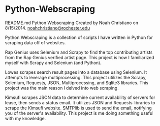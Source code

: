 # Python-Webscraping
README.md
Python Webscraping
Created by Noah Christiano on 8/15/2014.
noahchristiano@rochester.edu

Python Webscraping is a collection of scripts I have written in Python for scraping data off of websites.

Rap Genius uses Selenium and Scrapy to find the top contributing artists from the Rap Genius verified artist page. This project is how I familiarized myself with Scrapy and Selenium (and Python).

Lowes scrapes search result pages into a database using Selenium. It attempts to leverage multiprocessing. This project utilizes the Scrapy, Selenium, Requests, JSON, Multiprocessing, and Sqlite3 libraries. This project was the main reason I delved into web scraping.

Kimsufi scrapes JSON data to determine current availability of servers for lease, then sends a status email. It utilizes JSON and Requests libraries to scrape the Kimsufi website. SMTPlib is used to send the email, notifying you of the server's availability. This project is me doing something useful with my knowledge.
